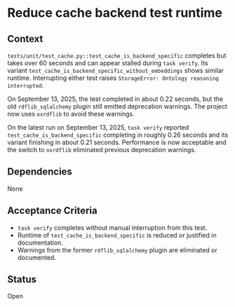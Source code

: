 # Reduce cache backend test runtime

## Context
`tests/unit/test_cache.py::test_cache_is_backend_specific` completes but takes
over 60 seconds and can appear stalled during `task verify`. Its variant
`test_cache_is_backend_specific_without_embeddings` shows similar runtime.
Interrupting either test raises `StorageError: Ontology reasoning interrupted`.

On September 13, 2025, the test completed in about 0.22 seconds, but the old
`rdflib_sqlalchemy` plugin still emitted deprecation warnings. The project now
uses `oxrdflib` to avoid these warnings.

On the latest run on September 13, 2025, `task verify` reported
`test_cache_is_backend_specific` completing in roughly 0.26 seconds and its
variant finishing in about 0.21 seconds. Performance is now acceptable and the
switch to `oxrdflib` eliminated previous deprecation warnings.

## Dependencies
None

## Acceptance Criteria
- `task verify` completes without manual interruption from this test.
- Runtime of `test_cache_is_backend_specific` is reduced or justified in documentation.
 - Warnings from the former `rdflib_sqlalchemy` plugin are eliminated or documented.

## Status
Open
